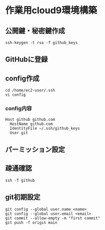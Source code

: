 # 作業用cloud9環境構築
## 公開鍵・秘密鍵作成
```
ssh-keygen -t rsa -f github_keys
```
## GitHubに登録
## config作成
```
cd /home/ec2-user/.ssh
vi config
```
### config内容
```
Host github github.com
  HostName github.com
  IdentityFile ~/.ssh/github_keys
  User git
```
## パーミッション設定
## 疎通確認
```
ssh -T github
```
## git初期設定
```
git config --global user.name <name>
git config --global user.email <email>
git commit --allow-empty -m "first commit"
git push -f origin main
```